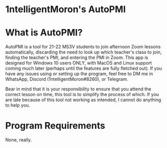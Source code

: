 # 1ntelligentMoron's AutoPMI

# What is AutoPMI?
AutoPMI is a tool for 21-22 MS3V students to join afternoon Zoom lessons automatically, discarding the need to look up which teacher's class to join, finding the teacher's PMI, and entering the PMI in Zoom. This app is designed for Windows 10 users ONLY, with MacOS and Linux support coming much later (perhaps until the features are fully fletched out). If you have any issues using or setting up the program, feel free to DM me in WhatsApp, Discord (1ntelligentMoron#8260), or Telegram. 

Bear in mind that it is your responsibility to ensure that you attend the correct lesson on time, this tool is to simplify the process of which. If you are late because of this tool not working as intended, I cannot do anything to help you.

# Program Requirements
None, really.
